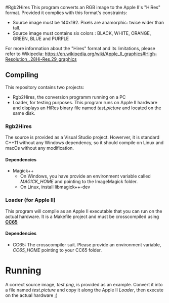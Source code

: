 #Rgb2Hires
This program converts an RGB image to the Apple II's "HiRes" format. Provided it complies with this format's constraints:

* Source image must be 140x192. Pixels are anamorphic: twice wider than tall.
* Source image must contains six colors : BLACK, WHITE, ORANGE, GREEN, BLUE and PURPLE

For more information about the "Hires" format and its limitations, please refer to Wikipedia: https://en.wikipedia.org/wiki/Apple_II_graphics#High-Resolution_.28Hi-Res.29_graphics

## Compiling

This repository contains two projects:
* Rgb2Hires, the conversion programm running on a PC
* Loader, for testing purposes. This program runs on Apple II hardware and displays an HiRes binary file named *test.picture* and located on the same disk.

### Rgb2Hires
The source is provided as a Visual Studio project. Howerver, it is standard C++11 without any Windows dependency, so it should compile on Linux and macOs without any modification.

#### Dependencies
* Magick++
    * On Windows, you have provide an environment variable called *MAGICK_HOME* and pointing to the ImageMagick folder.
    * On Linux, install libmagick++-dev

### Loader (for Apple II)
This program will compile as an Apple II executable that you can run on the actual hardware.
It is a Makefile project and must be crosscompiled using **[CC65](https://cc65.github.io/cc65/)**

#### Dependencies
* CC65: The crosscompiler suit. Please provide an environment variable, *CC65_HOME* pointing to your CC65 folder.

# Running
A correct source image, *test.png*, is provided as an example. Convert it into a file named *test.picture* and copy it along the Apple II *Loader*, then execute on the actual hardware ;)


